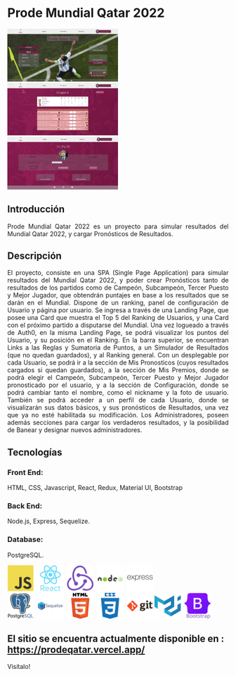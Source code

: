 # Prode Mundial Qatar 2022

<img src='./client/src/images/Prode1.png' width='50%'/>
<img src='./client/src/images/Prode2.png' width='50%'/>
<!-- <img src='./client/src/images/Prode3.png' width='33%'/> -->
<img src='./client/src/images/Prode4.png' width='50%'/>
<!-- <img src='./client/src/images/Prode5.png' width='33%'/> -->

## Introducción

<p align="justify">
Prode Mundial Qatar 2022 es un proyecto para simular resultados del Mundial Qatar 2022, y cargar Pronósticos de Resultados. 
</p>

## Descripción

<p align="justify">
El proyecto, consiste en una SPA (Single Page Application) para simular resultados del Mundial Qatar 2022, y poder crear Pronósticos tanto de resultados de los partidos como de Campeón, Subcampeón, Tercer Puesto y Mejor Jugador, que obtendrán puntajes en base a los resultados que se darán en el Mundial. Dispone de un ranking, panel de configuración de Usuario y página por usuario. Se ingresa a través de una Landing Page, que posee una Card que muestra el Top 5 del Ranking de Usuarios, y una Card con el próximo partido a disputarse del Mundial. Una vez logueado a través de Auth0, en la misma Landing Page, se podrá visualizar los puntos del Usuario, y su posición en el Ranking. En la barra superior, se encuentran Links a las Reglas y Sumatoria de Puntos, a un Simulador de Resultados (que no quedan guardados), y al Ranking general. Con un desplegable por cada Usuario, se podrá ir a la sección de Mis Pronosticos (cuyos resultados cargados si quedan guardados), a la sección de Mis Premios, donde se podrá elegir el Campeón, Subcampeón, Tercer Puesto y Mejor Jugador pronosticado por el usuario, y a la sección de Configuración, donde se podrá cambiar tanto el nombre, como el nickname y la foto de usuario. También se podrá acceder a un perfil de cada Usuario, donde se visualizarán sus datos básicos, y sus pronósticos de Resultados, una vez que ya no esté habilitada su modificación. Los Administradores, poseen además secciones para cargar los verdaderos resultados, y la posibilidad de Banear y designar nuevos administradores.
</p>


## Tecnologías

### Front End:
HTML, CSS, Javascript, React, Redux, Material UI, Bootstrap

### Back End:
Node.js, Express, Sequelize.

### Database:
PostgreSQL.

<div>
  <img src="https://github.com/devicons/devicon/blob/master/icons/javascript/javascript-original.svg" title="JavaScript" alt="JavaScript" width="60" height="60"/>&nbsp;
  <img src="https://github.com/devicons/devicon/blob/master/icons/react/react-original-wordmark.svg" title="React" alt="React" width="60" height="60"/>&nbsp;
  <img src="https://github.com/devicons/devicon/blob/master/icons/redux/redux-original.svg" title="Redux" alt="Redux " width="60" height="60"/>&nbsp;
  <img src="https://github.com/devicons/devicon/blob/master/icons/nodejs/nodejs-original-wordmark.svg" title="NodeJS" alt="NodeJS" width="60" height="60"/>&nbsp;
  <img src="https://github.com/devicons/devicon/blob/master/icons/express/express-original-wordmark.svg" title="Express" alt="Express" width="60" height="60"/>&nbsp;
</div>
<div>
  <img src="https://github.com/devicons/devicon/blob/master/icons/postgresql/postgresql-original-wordmark.svg" title="PostgreSQL" alt="PostgreSQL" width="60" height="60"/>&nbsp;
  <img src="https://github.com/devicons/devicon/blob/master/icons/sequelize/sequelize-original-wordmark.svg" title="Sequelize" alt="Sequelize" width="60" height="60"/>&nbsp;
  <img src="https://github.com/devicons/devicon/blob/master/icons/html5/html5-original-wordmark.svg" title="HTML5" alt="HTML" width="60" height="60"/>&nbsp;
  <img src="https://github.com/devicons/devicon/blob/master/icons/css3/css3-plain-wordmark.svg"  title="CSS3" alt="CSS" width="60" height="60"/>&nbsp;
  <img src="https://github.com/devicons/devicon/blob/master/icons/git/git-original-wordmark.svg" title="Git" alt="Git" width="60" height="60"/>
  <img src="https://github.com/devicons/devicon/blob/master/icons/materialui/materialui-original.svg" title="Material UI" alt="Material UI" width="60" height="60"/>&nbsp;
  <img src="https://github.com/devicons/devicon/blob/master/icons/bootstrap/bootstrap-original-wordmark.svg" title="Bootstrap" alt="Bootstrap" width="60" height="60"/>
</div>

## El sitio se encuentra actualmente disponible en : https://prodeqatar.vercel.app/

Visítalo! 



